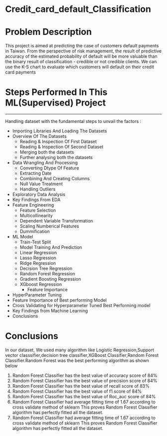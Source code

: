 # Credit_card_default_Classification

# Problem Description
This project is aimed at predicting the case of customers default payments in Taiwan. From the perspective of risk management, the result of predictive accuracy of the estimated probability of default will be more valuable than the binary result of classification - credible or not credible clients. We can use the K-S chart to evaluate which customers will default on their credit card payments

# **Steps Performed In This ML(Supervised) Project**
---

Handling dataset with the fundamental steps to unvail the factors :

* Importing Libraries And Loading The Datasets
* Overview Of The Datasets 
    *   Reading & Inspection Of First Dataset
    *   Reading & Inspection Of Second Dataset
    *   Merging both the datasets
    *   Further analysing both the datasets
* Data Wrangling And Processing
    *   Converting Dtype Of Feature
    *   Extracting Date
    *   Combining And Creating Columns
    *   Null Value Treatment
    *   Handling Outliers
* Exploratory Data Analysis
* Key Findings From EDA
* Feature Engineering 
    *   Feature Selection
    *   Multicollinearity
    *   Dependent Variable Transformation
    *   Scaling Numberical Features
    *   Dummification
* ML Model
    *   Train-Test Split
    *   Model Training And Prediction
  * Linear Regression
  * Lasso Regression
  * Ridge Regression
  * Decision Tree Regression
  * Random Forest Regression
  * Gradient Boosting Regression
  * XGboost Regression
    * Feature Importance
* HyperParameter Tuning
* Feature Importance of Best performing Model
* Cross Validating for Hyperparameter Tuned Best Performing model
* Key Findings from Machine Learning
* Conclusions 

# Conclusions 
In our dataset, We used many algorithm like Logistic Regression,Support vector classsifier,decision tree classifier,XGBoost Classifier,Random Forest Classifier.Random Forest was the best performing algorithm as shown below
1. Random Forest Classifier has the best value of accuracy score of 84%
2. Random Forest Classifier has the best value of precision score of 84%
3. Random Forest Classifier has the best value of recall score of 83%
4. Random Forest Classifier has the best value of f1 score of 84%
5. Random Forest Classifier has the best value of Roc_auc score of 84%
6. Random Forest Classifier had average fitting time of 1.67 according to cross validate method of sklearn This proves Random Forest Classifier algorithm has perfectly fitted all the dataset.
7. Random Forest Classifier had average fitting time of 1.67 according to cross validate method of sklearn This proves Random Forest Classifier algorithm has perfectly fitted all the dataset.
